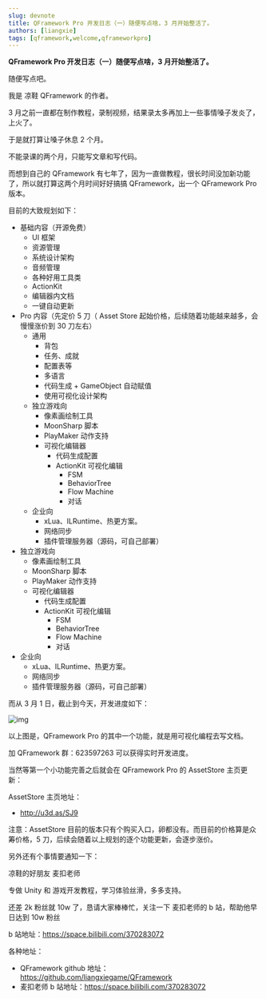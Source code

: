 ```yaml
---
slug: devnote
title: QFramework Pro 开发日志（一）随便写点啥，3 月开始整活了。
authors: [liangxie]
tags: [qframework,welcome,qframeworkpro]
---
```


**QFramework Pro 开发日志（一）随便写点啥，3 月开始整活了。**

随便写点吧。

我是 凉鞋 QFramework 的作者。

3 月之前一直都在制作教程，录制视频，结果录太多再加上一些事情嗓子发炎了，上火了。

于是就打算让嗓子休息 2 个月。

不能录课的两个月，只能写文章和写代码。

而想到自己的 QFramework 有七年了，因为一直做教程，很长时间没加新功能了，所以就打算这两个月时间好好搞搞 QFramework，出一个 QFramework Pro 版本。

目前的大致规划如下：

- 基础内容（开源免费）
    - UI 框架
    - 资源管理
    - 系统设计架构
    - 音频管理
    - 各种好用工具类
    - ActionKit
    - 编辑器内文档
    - 一键自动更新
- Pro 内容（先定价 5 刀（ Asset Store 起始价格，后续随着功能越来越多，会慢慢涨价到 30 刀左右）
    - 通用
        - 背包
        - 任务、成就
        - 配置表等
        - 多语言
        - 代码生成 + GameObject 自动赋值
        - 使用可视化设计架构
    - 独立游戏向
        - 像素画绘制工具
        - MoonSharp 脚本
        - PlayMaker 动作支持
        - 可视化编辑器
            - 代码生成配置
            - ActionKit 可视化编辑
                - FSM
                - BehaviorTree
                - Flow Machine
                - 对话
    - 企业向
        - xLua、ILRuntime、热更方案。
        - 网络同步
        - 插件管理服务器（源码，可自己部署）
- 独立游戏向
    - 像素画绘制工具
    - MoonSharp 脚本
    - PlayMaker 动作支持
    - 可视化编辑器
        - 代码生成配置
        - ActionKit 可视化编辑
            - FSM
            - BehaviorTree
            - Flow Machine
            - 对话
- 企业向
    - xLua、ILRuntime、热更方案。
    - 网络同步
    - 插件管理服务器（源码，可自己部署）

而从 3 月 1 日，截止到今天，开发进度如下：

![img](https://file.liangxiegame.com/185a499e-9e46-4d93-9299-2cd35f78186e.png)

以上图是，QFramework Pro 的其中一个功能，就是用可视化编程去写文档。

加 QFramework 群：623597263 可以获得实时开发进度。

当然等第一个小功能完善之后就会在 QFramework Pro 的 AssetStore 主页更新：

AssetStore 主页地址：

- http://u3d.as/SJ9

注意：AssetStore 目前的版本只有个购买入口，卵都没有。而目前的价格算是众筹价格，5 刀，后续会随着以上规划的逐个功能更新，会逐步涨价。

另外还有个事情要通知一下：

凉鞋的好朋友 麦扣老师

专做 Unity 和 游戏开发教程，学习体验丝滑，多多支持。

还差 2k 粉丝就 10w 了，恳请大家棒棒忙，关注一下 麦扣老师的 b 站，帮助他早日达到 10w 粉丝

b 站地址：https://space.bilibili.com/370283072

各种地址：

- QFramework github 地址：https://github.com/liangxiegame/QFramework
- 麦扣老师 b 站地址：https://space.bilibili.com/370283072